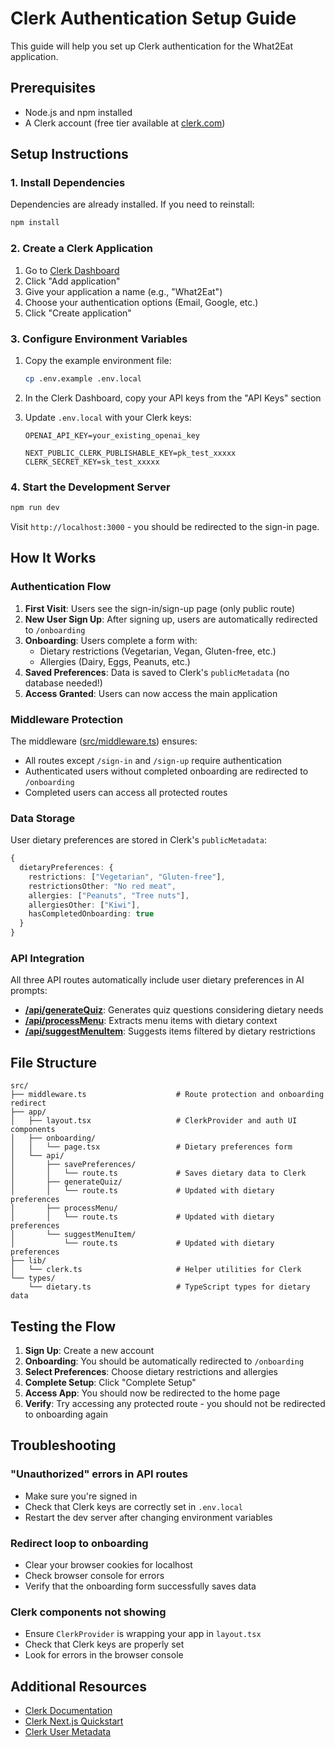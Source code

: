 # Clerk Authentication Setup Guide

This guide will help you set up Clerk authentication for the What2Eat application.

## Prerequisites

- Node.js and npm installed
- A Clerk account (free tier available at [clerk.com](https://clerk.com))

## Setup Instructions

### 1. Install Dependencies

Dependencies are already installed. If you need to reinstall:

```bash
npm install
```

### 2. Create a Clerk Application

1. Go to [Clerk Dashboard](https://dashboard.clerk.com/)
2. Click "Add application"
3. Give your application a name (e.g., "What2Eat")
4. Choose your authentication options (Email, Google, etc.)
5. Click "Create application"

### 3. Configure Environment Variables

1. Copy the example environment file:
   ```bash
   cp .env.example .env.local
   ```

2. In the Clerk Dashboard, copy your API keys from the "API Keys" section

3. Update `.env.local` with your Clerk keys:
   ```env
   OPENAI_API_KEY=your_existing_openai_key

   NEXT_PUBLIC_CLERK_PUBLISHABLE_KEY=pk_test_xxxxx
   CLERK_SECRET_KEY=sk_test_xxxxx
   ```

### 4. Start the Development Server

```bash
npm run dev
```

Visit `http://localhost:3000` - you should be redirected to the sign-in page.

## How It Works

### Authentication Flow

1. **First Visit**: Users see the sign-in/sign-up page (only public route)
2. **New User Sign Up**: After signing up, users are automatically redirected to `/onboarding`
3. **Onboarding**: Users complete a form with:
   - Dietary restrictions (Vegetarian, Vegan, Gluten-free, etc.)
   - Allergies (Dairy, Eggs, Peanuts, etc.)
4. **Saved Preferences**: Data is saved to Clerk's `publicMetadata` (no database needed!)
5. **Access Granted**: Users can now access the main application

### Middleware Protection

The middleware ([src/middleware.ts](src/middleware.ts)) ensures:
- All routes except `/sign-in` and `/sign-up` require authentication
- Authenticated users without completed onboarding are redirected to `/onboarding`
- Completed users can access all protected routes

### Data Storage

User dietary preferences are stored in Clerk's `publicMetadata`:

```typescript
{
  dietaryPreferences: {
    restrictions: ["Vegetarian", "Gluten-free"],
    restrictionsOther: "No red meat",
    allergies: ["Peanuts", "Tree nuts"],
    allergiesOther: ["Kiwi"],
    hasCompletedOnboarding: true
  }
}
```

### API Integration

All three API routes automatically include user dietary preferences in AI prompts:

- **[/api/generateQuiz](src/app/api/generateQuiz/route.ts)**: Generates quiz questions considering dietary needs
- **[/api/processMenu](src/app/api/processMenu/route.ts)**: Extracts menu items with dietary context
- **[/api/suggestMenuItem](src/app/api/suggestMenuItem/route.ts)**: Suggests items filtered by dietary restrictions

## File Structure

```
src/
├── middleware.ts                    # Route protection and onboarding redirect
├── app/
│   ├── layout.tsx                   # ClerkProvider and auth UI components
│   ├── onboarding/
│   │   └── page.tsx                 # Dietary preferences form
│   └── api/
│       ├── savePreferences/
│       │   └── route.ts             # Saves dietary data to Clerk
│       ├── generateQuiz/
│       │   └── route.ts             # Updated with dietary preferences
│       ├── processMenu/
│       │   └── route.ts             # Updated with dietary preferences
│       └── suggestMenuItem/
│           └── route.ts             # Updated with dietary preferences
├── lib/
│   └── clerk.ts                     # Helper utilities for Clerk
└── types/
    └── dietary.ts                   # TypeScript types for dietary data
```

## Testing the Flow

1. **Sign Up**: Create a new account
2. **Onboarding**: You should be automatically redirected to `/onboarding`
3. **Select Preferences**: Choose dietary restrictions and allergies
4. **Complete Setup**: Click "Complete Setup"
5. **Access App**: You should now be redirected to the home page
6. **Verify**: Try accessing any protected route - you should not be redirected to onboarding again

## Troubleshooting

### "Unauthorized" errors in API routes

- Make sure you're signed in
- Check that Clerk keys are correctly set in `.env.local`
- Restart the dev server after changing environment variables

### Redirect loop to onboarding

- Clear your browser cookies for localhost
- Check browser console for errors
- Verify that the onboarding form successfully saves data

### Clerk components not showing

- Ensure `ClerkProvider` is wrapping your app in `layout.tsx`
- Check that Clerk keys are properly set
- Look for errors in the browser console

## Additional Resources

- [Clerk Documentation](https://clerk.com/docs)
- [Clerk Next.js Quickstart](https://clerk.com/docs/quickstarts/nextjs)
- [Clerk User Metadata](https://clerk.com/docs/users/metadata)
